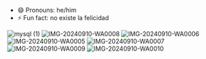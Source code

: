 - 😄 Pronouns: he/him
- ⚡ Fun fact: no existe la felicidad

![mysql (1)](https://github.com/user-attachments/assets/846bdaad-4f59-43e0-a781-a434d393af23)
![IMG-20240910-WA0008](https://github.com/user-attachments/assets/f2911b6a-70e2-475d-8a91-b5b6742727b0)
![IMG-20240910-WA0006](https://github.com/user-attachments/assets/59c23bca-6ae3-41d5-80b2-89f813bd3b87)
![IMG-20240910-WA0005](https://github.com/user-attachments/assets/ecf3cfbd-55a0-4056-bfa2-0a5d6b4c1d1b)
![IMG-20240910-WA0007](https://github.com/user-attachments/assets/ce7daf0a-f9f3-469d-bdd5-c982ca90a489)
![IMG-20240910-WA0009](https://github.com/user-attachments/assets/687f125b-64f1-4ee6-8172-7f26b3adfd6b)
![IMG-20240910-WA0010](https://github.com/user-attachments/assets/eb20761e-8a65-4029-97df-1a7cf0b65466)
